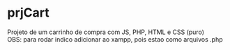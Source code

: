 # prjCart
Projeto de um carrinho de compra com JS, PHP, HTML e CSS (puro) <br />
OBS: para rodar indico adicionar ao xampp, pois estao como arquivos .php
